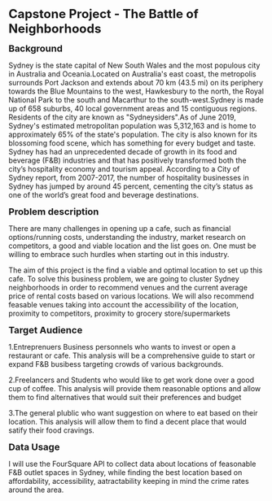 **<font size= "5">Capstone Project - The Battle of Neighborhoods</font>** 

**<font size= "4">Background</font>**

Sydney is the state capital of New South Wales and the most populous city in Australia and Oceania.Located on Australia's east coast, the metropolis surrounds Port Jackson and extends about 70 km (43.5 mi) on its periphery towards the Blue Mountains to the west, Hawkesbury to the north, the Royal National Park to the south and Macarthur to the south-west.Sydney is made up of 658 suburbs, 40 local government areas and 15 contiguous regions. Residents of the city are known as "Sydneysiders".As of June 2019, Sydney's estimated metropolitan population was 5,312,163 and is home to approximately 65% of the state's population. 
The city is also known for its blossoming food scene, which has something for every budget and taste. Sydney has had an unprecedented decade of growth in its food and beverage (F&B) industries and that has positively transformed both the city’s hospitality economy and tourism appeal.
According to a City of Sydney report, from 2007-2017, the number of hospitality businesses in Sydney has jumped by around 45 percent, cementing the city’s status as one of the world’s great food and beverage destinations.

**<font size= "4">Problem description</font>**

There are many challenges in opening up a cafe, such as financial options/running costs, understanding the industry, market research on competitors, a good and viable location and the list goes on. One must be willing to embrace such hurdles when starting out in this industry.

The aim of this project is the find a viable and optimal location to set up this cafe. To solve this business problem, we are going to cluster Sydney neighborhoods in order to recommend venues and the current average price of rental costs based on various locations. We will also recommend feasable venues taking into account the accessibility of the location, proximity to competitors, proximity to grocery store/supermarkets

**<font size= "4">Target Audience</font>**

1.Entreprenuers Business personnels who wants to invest or open a restaurant or cafe. This analysis will be a comprehensive guide to start or expand F&B busibess targeting crowds of various backgrounds.

2.Freelancers and Students who would like to get work done over a good cup of coffee. This analysis will provide them reasonable options and allow them to find alternatives that would suit their preferences and budget

3.The general plublic who want suggestion on where to eat based on their location. This analysis will allow them to find a decent place that would satify their food cravings.

**<font size= "4">Data Usage</font>**

I will use the FourSquare API to collect data about locations of feasonable F&B outlet spaces in Sydney, while finding the best location based on affordability, accessibility, aatractability keeping in mind the crime rates around the area.


```python

```
